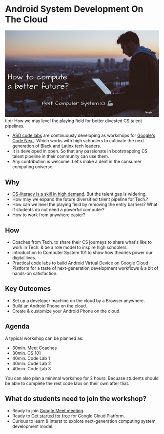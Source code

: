 # Android System Development On The Cloud
![Compute A Better Future](res/computeAFuture.png)
tl;dr How we may level the playing field for better divested CS talent pipelines.

- [ASD code labs](codelabs.md) are continuously developing as workshops for
[Google's Code Next](https://codenext.withgoogle.com/). Which works with
high schoolers to cultivate the next generation of Black and Latinx tech leaders.
- It is developed in open. So that any passionate in bootstrapping CS talent
pipeline in their community can use them.
- Any contribution is welcome. Let's make a dent in the consumer computing universe.

## Why
- [CS-literacy is a skill in high demand](https://samlin001.medium.com/stay-open-push-forward-a64ef27c91f0).
But the talent gap is widering.
- How may we expand the future diversified talent pipeline for Tech.?
- How can we level the playing field by removing the entry barriers? What if students do not need a powerful computer?
- How to work from anywhere easier?

## How
- Coaches from Tech. to share their CS journeys to share what's like to work in
Tech. & be a role model to inspire high schoolers.
- Introduction to Computer System 101 to show how theories power our digital lives.
- Practical code labs to build Android Virtual Device on Google Cloud Platform
for a taste of next-generation development workflows & a bit of hands-on
satisfaction.

## Key Outcomes
- Set up a developer machine on the cloud by a Browser anywhere.
- Build an Android Phone on the cloud.
- Create & customize your Android Phone on the cloud.

## Agenda
A typical workshop can be planned as:
- 30min. Meet Coaches
- 30min. CS 101
- 40min. Code Lab 1
- 40min. Code Lab 2
- 40min. Code Lab 3

You can also plan a minimal workshop for 2 hours. Becuase students should be
able to complete the rest code labs on their own after that.

## What do students need to join the workshop?
- Ready to join [Google Meet meeting](https://apps.google.com/meet/).
- Ready to [Get started for free](https://cloud.google.com/pricing) for Google
Cloud Platform.
- Curious to learn & interst to explore next-generation computing system
development model.
